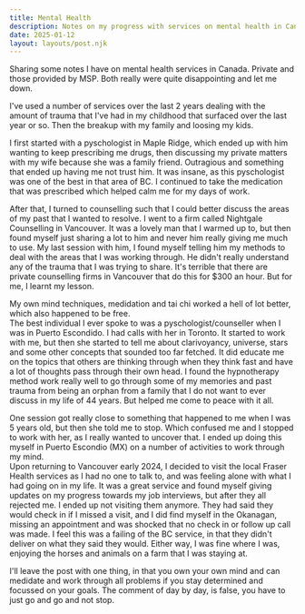 ```yaml
---
title: Mental Health
description: Notes on my progress with services on mental health in Canada
date: 2025-01-12
layout: layouts/post.njk
---
```


Sharing some notes I have on mental health services in Canada. Private and those provided by MSP. Both really were quite disappointing and let me down.

I've used a number of services over the last 2 years dealing with the amount of trauma that I've had in my childhood that surfaced over the last year or so. Then the breakup with my family and loosing my kids.

I first started with a pyschologist in Maple Ridge, which ended up with him wanting to keep prescribing me drugs, then discussing my private matters with my wife because she was a family friend. Outragious and something that ended up having me not trust him. It was insane, as this pyschologist was one of the best in that area of BC. I continued to take the medication that was prescribed which helped calm me for my days of work.

After that, I turned to counselling such that I could better discuss the areas of my past that I wanted to resolve. I went to a firm called Nightgale Counselling in Vancouver. It was a lovely man that I warmed up to, but then found myself just sharing a lot to him and never him really giving me much to use. My last session with him, I found myself telling him my methods to deal with the areas that I was working through. He didn't really understand any of the trauma that I was trying to share. It's terrible that there are private counselling firms in Vancouver that do this for $300 an hour. But for me, I learnt my lesson. 

My own mind techniques, medidation and tai chi worked a hell of lot better, which also happened to be free.                                                  
The best individual I ever spoke to was a pyschologist/counseller when I was in Puerto Escondido. I had calls with her in Toronto. It started to work with me, but then she started to tell me about clarivoyancy, universe, stars and some other concepts that sounded too far fetched. It did educate me on the topics that others are thinking through when they think fast and have a lot of thoughts pass through their own head. I found the hypnotherapy method work really well to go through some of my memories and past trauma from being an orphan from a family that I do not want to ever discuss in my life of 44 years.  But helped me come to peace with it all.
 
One session got really close to something that happened to me when I was 5 years old, but then she told me to stop. Which confused me and I stopped to work with her, as I really wanted to uncover that. I ended up doing this myself in Puerto Escondio (MX) on a number of activities to work through my mind.                                                                                              
Upon returning to Vancouver early 2024, I decided to visit the local Fraser Health services as I had no one to talk to, and was feeling alone with what I had going on in my life. It was a great service and found myself giving updates on my progress towards my job interviews, but after they all rejected me. I ended up not visiting them anymore. They had said they would check in if I missed a visit, and I did find myself in the Okanagan, missing an appointment and was shocked that no check in or follow up call was made. I feel this was a failing of the BC service, in that they didn't deliver on what they said they would. Either way, I was fine where I was, enjoying the horses and animals on a farm that I was staying at.

I'll leave the post with one thing, in that you own your own mind and can medidate and work through all problems if you stay determined and focussed on your goals. The comment of day by day, is false, you have to just go and go and not stop.
